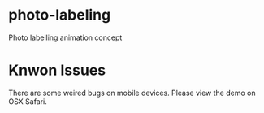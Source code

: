 photo-labeling
==============
Photo labelling animation concept

# Knwon Issues
There are some weired bugs on mobile devices. Please view the demo on OSX Safari.
